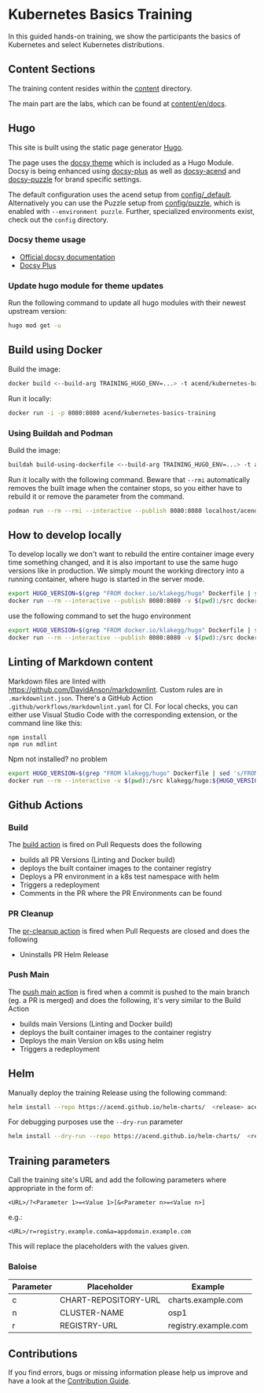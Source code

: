# Kubernetes Basics Training

In this guided hands-on training, we show the participants the basics of Kubernetes and select Kubernetes distributions.


## Content Sections

The training content resides within the [content](content) directory.

The main part are the labs, which can be found at [content/en/docs](content/en/docs).


## Hugo

This site is built using the static page generator [Hugo](https://gohugo.io/).

The page uses the [docsy theme](https://github.com/google/docsy) which is included as a Hugo Module.
Docsy is being enhanced using [docsy-plus](https://github.com/acend/docsy-plus/) as well as
[docsy-acend](https://github.com/acend/docsy-acend/) and [docsy-puzzle](https://github.com/puzzle/docsy-puzzle/)
for brand specific settings.


The default configuration uses the acend setup from [config/_default](config/_default/config.toml).
Alternatively you can use the Puzzle setup from [config/puzzle](config/puzzle/config.toml), which is enabled with
`--environment puzzle`.
Further, specialized environments exist, check out the `config` directory.


### Docsy theme usage

* [Official docsy documentation](https://www.docsy.dev/docs/)
* [Docsy Plus](https://github.com/acend/docsy-plus/)


### Update hugo module for theme updates

Run the following command to update all hugo modules with their newest upstream version:

```bash
hugo mod get -u
```


## Build using Docker

Build the image:

```bash
docker build <--build-arg TRAINING_HUGO_ENV=...> -t acend/kubernetes-basics-training .
```

Run it locally:

```bash
docker run -i -p 8080:8080 acend/kubernetes-basics-training
```


### Using Buildah and Podman

Build the image:

```bash
buildah build-using-dockerfile <--build-arg TRAINING_HUGO_ENV=...> -t acend/kubernetes-basics-training:latest .
```

Run it locally with the following command. Beware that `--rmi` automatically removes the built image when the container stops, so you either have to rebuild it or remove the parameter from the command.

```bash
podman run --rm --rmi --interactive --publish 8080:8080 localhost/acend/kubernetes-basics-training
```


## How to develop locally

To develop locally we don't want to rebuild the entire container image every time something changed, and it is also important to use the same hugo versions like in production.
We simply mount the working directory into a running container, where hugo is started in the server mode.

```bash
export HUGO_VERSION=$(grep "FROM docker.io/klakegg/hugo" Dockerfile | sed 's/FROM docker.io\/klakegg\/hugo://g' | sed 's/ AS builder//g')
docker run --rm --interactive --publish 8080:8080 -v $(pwd):/src docker.io/klakegg/hugo:${HUGO_VERSION} server -p 8080 --bind 0.0.0.0
```

use the following command to set the hugo environment

```bash
export HUGO_VERSION=$(grep "FROM docker.io/klakegg/hugo" Dockerfile | sed 's/FROM docker.io\/klakegg\/hugo://g' | sed 's/ AS builder//g')
docker run --rm --interactive --publish 8080:8080 -v $(pwd):/src docker.io/klakegg/hugo:${HUGO_VERSION} server --environment=<environment> -p 8080 --bind 0.0.0.0
```


## Linting of Markdown content

Markdown files are linted with <https://github.com/DavidAnson/markdownlint>.
Custom rules are in `.markdownlint.json`.
There's a GitHub Action `.github/workflows/markdownlint.yaml` for CI.
For local checks, you can either use Visual Studio Code with the corresponding extension, or the command line like this:

```shell script
npm install
npm run mdlint
```

Npm not installed? no problem

```bash
export HUGO_VERSION=$(grep "FROM klakegg/hugo" Dockerfile | sed 's/FROM klakegg\/hugo://g' | sed 's/ AS builder//g')
docker run --rm --interactive -v $(pwd):/src klakegg/hugo:${HUGO_VERSION}-ci /bin/bash -c "set -euo pipefail;npm install; npm run mdlint;"
```


## Github Actions


### Build

The [build action](.github/workflows/build.yaml) is fired on Pull Requests does the following

* builds all PR Versions (Linting and Docker build)
* deploys the built container images to the container registry
* Deploys a PR environment in a k8s test namespace with helm
* Triggers a redeployment
* Comments in the PR where the PR Environments can be found


### PR Cleanup

The [pr-cleanup action](.github/workflows/pr-cleanup.yaml) is fired when Pull Requests are closed and does the following

* Uninstalls PR Helm Release


### Push Main

The [push main action](.github/workflows/push-main.yaml) is fired when a commit is pushed to the main branch (eg. a PR is merged) and does the following, it's very similar to the Build Action

* builds main Versions (Linting and Docker build)
* deploys the built container images to the container registry
* Deploys the main Version on k8s using helm
* Triggers a redeployment


## Helm

Manually deploy the training Release using the following command:

```bash
helm install --repo https://acend.github.io/helm-charts/  <release> acend-training-chart --values helm-chart/values.yaml -n <namespace>
```

For debugging purposes use the `--dry-run` parameter

```bash
helm install --dry-run --repo https://acend.github.io/helm-charts/  <release> acend-training-chart --values helm-chart/values.yaml -n <namespace>
```


## Training parameters

Call the training site's URL and add the following parameters where appropriate in the form of:

`<URL>/?<Parameter 1>=<Value 1>[&<Parameter n>=<Value n>]`

e.g.:

`<URL>/r=registry.example.com&a=appdomain.example.com`

This will replace the placeholders with the values given.


### Baloise

| Parameter | Placeholder          | Example              |
| --------- | -------------------- | -------------------- |
| c         | CHART-REPOSITORY-URL | charts.example.com   |
| n         | CLUSTER-NAME         | osp1                 |
| r         | REGISTRY-URL         | registry.example.com |


## Contributions

If you find errors, bugs or missing information please help us improve and have a look at the [Contribution Guide](CONTRIBUTING.md).
